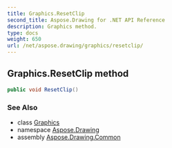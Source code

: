 ```yaml
---
title: Graphics.ResetClip
second_title: Aspose.Drawing for .NET API Reference
description: Graphics method. 
type: docs
weight: 650
url: /net/aspose.drawing/graphics/resetclip/
---
```

## Graphics.ResetClip method

```csharp
public void ResetClip()
```

### See Also

* class [Graphics](../)
* namespace [Aspose.Drawing](../../graphics/)
* assembly [Aspose.Drawing.Common](../../../)


